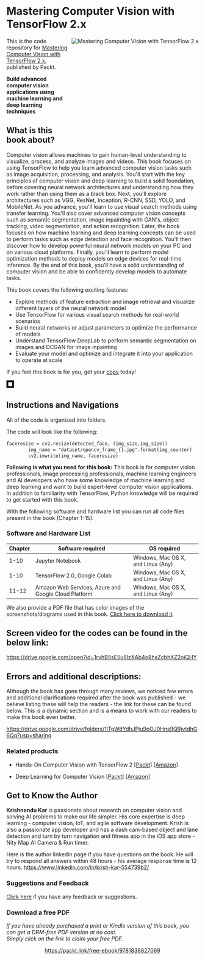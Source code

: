 
# Mastering Computer Vision with TensorFlow 2.x

<a href="https://www.packtpub.com/in/data/advanced-computer-vision-with-tensorflow-2-x?utm_source=github&utm_medium=repository&utm_campaign=9781838827069"><img src="https://www.packtpub.com/media/catalog/product/cache/bf3310292d6e1b4ca15aeea773aca35e/9/7/9781838827069-original.png" alt="Mastering Computer Vision with TensorFlow 2.x" height="256px" align="right"></a>

This is the code repository for [Mastering Computer Vision with TensorFlow 2.x](https://www.packtpub.com/in/data/advanced-computer-vision-with-tensorflow-2-x?utm_source=github&utm_medium=repository&utm_campaign=978-1-83882-706-9), published by Packt.

**Build advanced computer vision applications using machine learning and deep learning techniques**

## What is this book about?
Computer vision allows machines to gain human-level understanding to visualize, process, and analyze images and videos. This book focuses on using TensorFlow to help you learn advanced computer vision tasks such as image acquisition, processing, and analysis. You'll start with the key principles of computer vision and deep learning to build a solid foundation, before covering neural network architectures and understanding how they work rather than using them as a black box. Next, you'll explore architectures such as VGG, ResNet, Inception, R-CNN, SSD, YOLO, and MobileNet. As you advance, you'll learn to use visual search methods using transfer learning. You'll also cover advanced computer vision concepts such as semantic segmentation, image inpainting with GAN's, object tracking, video segmentation, and action recognition. Later, the book focuses on how machine learning and deep learning concepts can be used to perform tasks such as edge detection and face recognition. You'll then discover how to develop powerful neural network models on your PC and on various cloud platforms. Finally, you'll learn to perform model optimization methods to deploy models on edge devices for real-time inference. By the end of this book, you'll have a solid understanding of computer vision and be able to confidently develop models to automate tasks.

This book covers the following exciting features:
* Explore methods of feature extraction and image retrieval and visualize different layers of the neural network model
* Use TensorFlow for various visual search methods for real-world scenarios
* Build neural networks or adjust parameters to optimize the performance of models
* Understand TensorFlow DeepLab to perform semantic segmentation on images and DCGAN for image inpainting
* Evaluate your model and optimize and integrate it into your application to operate at scale

If you feel this book is for you, get your [copy](https://www.amazon.com/dp/1838827064) today!

<a href="https://www.packtpub.com/?utm_source=github&utm_medium=banner&utm_campaign=GitHubBanner"><img src="https://raw.githubusercontent.com/PacktPublishing/GitHub/master/GitHub.png" alt="https://www.packtpub.com/" border="5" /></a>

## Instructions and Navigations
All of the code is organized into folders.

The code will look like the following:
```
faceresize = cv2.resize(detected_face, (img_size,img_size))
        img_name = "dataset/opencv_frame_{}.jpg".format(img_counter)
        cv2.imwrite(img_name, faceresize)
```

**Following is what you need for this book:**
This book is for computer vision professionals, image processing professionals, machine learning engineers and AI developers who have some knowledge of machine learning and deep learning and want to build expert-level computer vision applications. In addition to familiarity with TensorFlow, Python knowledge will be required to get started with this book.

With the following software and hardware list you can run all code files present in the book (Chapter 1-15).

### Software and Hardware List

| Chapter  | Software required                   | OS required                        |
| -------- | ------------------------------------| -----------------------------------|
| 1-10       | Jupyter Notebook                  | Windows, Mac OS X, and Linux (Any) |
| 1-10       | TensorFlow 2.0, Google Colab      | Windows, Mac OS X, and Linux (Any) |
| 11-12      | Amazon Web Services, Azure and Google Cloud Platform   | Windows, Mac OS X, and Linux (Any) |
                          


We also provide a PDF file that has color images of the screenshots/diagrams used in this book. [Click here to download it](https://static.packt-cdn.com/downloads/9781838827069_ColorImages.pdf).

## Screen video for the codes can be found in the below link: ##
https://drive.google.com/open?id=1rvhB5sE5u6lzXAb4o8hsZcbhXZ2oiQHY

## Errors and additional descriptions: ##
Although the book has gone through many reviews, we noticed few errors and additional clarifications required after the book was published - we believe listing these will help the readers - the link for these can be found below.  This is a dynamic section and is a means to work with our readers to make this book even better.

https://drive.google.com/drive/folders/1lTgWdYdhJPju9oOJ0Hns9QRjvtdhG6Qq?usp=sharing



### Related products <Other books you may enjoy>
* Hands-On Computer Vision with TensorFlow 2 [[Packt]](https://www.packtpub.com/in/application-development/hands-computer-vision-tensorflow-2?utm_source=github&utm_medium=repository&utm_campaign=9781788830645) [[Amazon]](https://www.amazon.com/dp/1788830644)

* Deep Learning for Computer Vision [[Packt]](https://www.packtpub.com/in/big-data-and-business-intelligence/deep-learning-computer-vision?utm_source=github&utm_medium=repository&utm_campaign=9781788295628) [[Amazon]](https://www.amazon.com/dp/1788-295625)

## Get to Know the Author
**Krishnendu Kar**
is passionate about research on computer vision and solving AI problems to make our life simpler. His core expertise is deep learning - computer vision, IoT, and agile software development. Krish is also a passionate app developer and has a dash cam-based object and lane detection and turn by turn navigation and fitness app in the iOS app store -  Nity Map AI Camera & Run timer. 

Here is the author linkedin page if you have questions on the book. He will try to respond all answers within 48 hours - his average response time is 12 hours.
https://www.linkedin.com/in/krish-kar-554739b2/


### Suggestions and Feedback
[Click here](https://docs.google.com/forms/d/e/1FAIpQLSdy7dATC6QmEL81FIUuymZ0Wy9vH1jHkvpY57OiMeKGqib_Ow/viewform) if you have any feedback or suggestions.
### Download a free PDF

 <i>If you have already purchased a print or Kindle version of this book, you can get a DRM-free PDF version at no cost.<br>Simply click on the link to claim your free PDF.</i>
<p align="center"> <a href="https://packt.link/free-ebook/9781838827069">https://packt.link/free-ebook/9781838827069 </a> </p>
